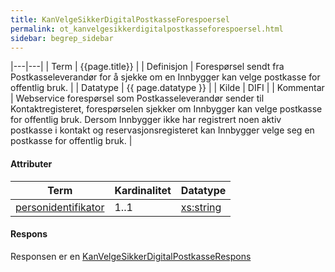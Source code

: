 ```yaml
---
title: KanVelgeSikkerDigitalPostkasseForespoersel  
permalink: ot_kanvelgesikkerdigitalpostkasseforespoersel.html
sidebar: begrep_sidebar
---
```


|---|---|
| Term          | {{page.title}} |
| Definisjon    | Forespørsel sendt fra Postkasseleverandør for å sjekke om en Innbygger kan velge postkasse for offentlig bruk. |
| Datatype      | {{ page.datatype }} |
| Kilde         | DIFI |
| Kommentar     | Webservice forespørsel som Postkasseleverandør sender til Kontaktregisteret, forespørselen sjekker om Innbygger kan velge postkasse for offentlig bruk. Dersom Innbygger ikke har registrert noen aktiv postkasse i kontakt og reservasjonsregisteret kan Innbygger velge seg en postkasse for offentlig bruk. |

#### Attributer

| Term                                               | Kardinalitet | Datatype                                              |
| -------------------------------------------------- | ------------ | ----------------------------------------------------- |
| [personidentifikator](../felles/personidentifikator.md) | 1..1         | [xs:string](http://www.w3.org/TR/xmlschema-2/#string) |

#### Respons

Responsen er en
[KanVelgeSikkerDigitalPostkasseRespons](KanVelgeSikkerDigitalPostkasseRespons.md)
